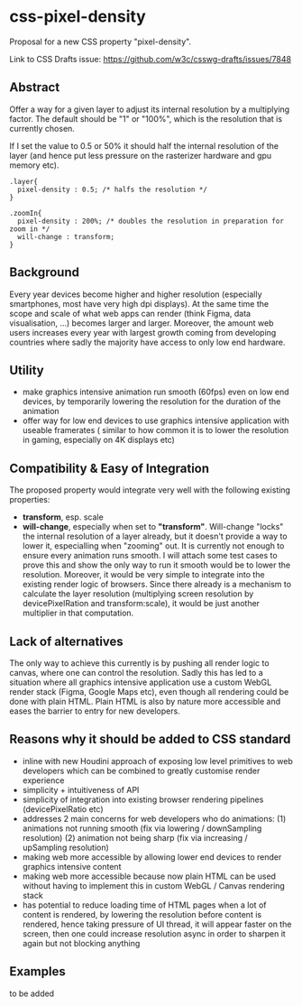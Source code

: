 # css-pixel-density
Proposal for a new CSS property "pixel-density".

Link to CSS Drafts issue: https://github.com/w3c/csswg-drafts/issues/7848

## Abstract
Offer a way for a given layer to adjust its internal resolution by a multiplying factor. The default should be "1" or "100%", which is the resolution that is currently chosen. 

If I set the value to 0.5 or 50% it should half the internal resolution of the layer (and hence put less pressure on the rasterizer hardware and gpu memory etc).

```
.layer{
  pixel-density : 0.5; /* halfs the resolution */
}

.zoomIn{
  pixel-density : 200%; /* doubles the resolution in preparation for zoom in */
  will-change : transform;
}
```

## Background
Every year devices become higher and higher resolution (especially smartphones, most have very high dpi displays).
At the same time the scope and scale of what web apps can render (think Figma, data visualisation, ...) becomes larger and larger.
Moreover, the amount web users increases every year with largest growth coming from developing countries where sadly the majority have access to only low end hardware.

## Utility
- make graphics intensive animation run smooth (60fps) even on low end devices, by temporarily lowering the resolution for the duration of the animation
- offer way for low end devices to use graphics intensive application with useable framerates
( similar to how common it is to lower the resolution in gaming, especially on 4K displays etc)

## Compatibility & Easy of Integration
The proposed property would integrate very well with the following existing properties:

- **transform**, esp. scale
- **will-change**, especially when set to **"transform"**. Will-change "locks" the internal resolution of a layer already, but it doesn't provide a way to lower it, especialling when "zooming" out. It is currently not enough to ensure every animation runs smooth. I will attach some test cases to prove this and show the only way to run it smooth would be to lower the resolution.
Moreover, it would be very simple to integrate into the existing render logic of browsers. Since there already is a mechanism to calculate the layer resolution (multiplying screen resolution by devicePixelRation and transform:scale), it would be just another multiplier in that computation.

## Lack of alternatives
The only way to achieve this currently is by pushing all render logic to canvas, where one can control the resolution.
Sadly this has led to a situation where all graphics intensive application use a custom WebGL render stack (Figma, Google Maps etc),
even though all rendering could be done with plain HTML.
Plain HTML is also by nature more accessible and eases the barrier to entry for new developers.

## Reasons why it should be added to CSS standard
- inline with new Houdini approach of exposing low level primitives to web developers which can be combined to greatly customise render experience
- simplicity + intuitiveness of API
- simplicity of integration into existing browser rendering pipelines (devicePixelRatio etc)
- addresses 2 main concerns for web developers who do animations:
(1) animations not running smooth (fix via lowering / downSampling resolution)
(2) animation not being sharp (fix via increasing / upSampling resolution)
- making web more accessible by allowing lower end devices to render graphics intensive content
- making web more accessible because now plain HTML can be used without having to implement this in custom WebGL / Canvas rendering stack
- has potential to reduce loading time of HTML pages when a lot of content is rendered, by lowering the resolution before content is rendered, hence taking pressure of UI thread, it will appear faster on the screen, then one could increase resolution async in order to sharpen it again but not blocking anything

## Examples
to be added
